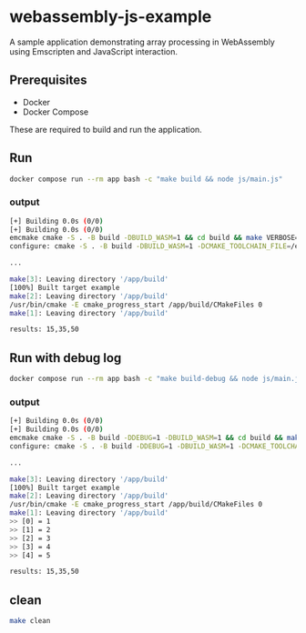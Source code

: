 # webassembly-js-example

A sample application demonstrating array processing in WebAssembly using Emscripten and JavaScript interaction.

## Prerequisites

- Docker
- Docker Compose

These are required to build and run the application.

## Run
```bash
docker compose run --rm app bash -c "make build && node js/main.js"
```

### output
```bash
[+] Building 0.0s (0/0)                                                                                             docker:desktop-linux
[+] Building 0.0s (0/0)                                                                                             docker:desktop-linux
emcmake cmake -S . -B build -DBUILD_WASM=1 && cd build && make VERBOSE=1
configure: cmake -S . -B build -DBUILD_WASM=1 -DCMAKE_TOOLCHAIN_FILE=/emsdk/upstream/emscripten/cmake/Modules/Platform/Emscripten.cmake -DCMAKE_CROSSCOMPILING_EMULATOR=/emsdk/node/16.20.0_64bit/bin/node

...

make[3]: Leaving directory '/app/build'
[100%] Built target example
make[2]: Leaving directory '/app/build'
/usr/bin/cmake -E cmake_progress_start /app/build/CMakeFiles 0
make[1]: Leaving directory '/app/build'

results: 15,35,50
```

## Run with debug log
```bash
docker compose run --rm app bash -c "make build-debug && node js/main.js"
```

### output
```bash
[+] Building 0.0s (0/0)                                                                                             docker:desktop-linux
[+] Building 0.0s (0/0)                                                                                             docker:desktop-linux
emcmake cmake -S . -B build -DDEBUG=1 -DBUILD_WASM=1 && cd build && make VERBOSE=1
configure: cmake -S . -B build -DDEBUG=1 -DBUILD_WASM=1 -DCMAKE_TOOLCHAIN_FILE=/emsdk/upstream/emscripten/cmake/Modules/Platform/Emscripten.cmake -DCMAKE_CROSSCOMPILING_EMULATOR=/emsdk/node/16.20.0_64bit/bin/node

...

make[3]: Leaving directory '/app/build'
[100%] Built target example
make[2]: Leaving directory '/app/build'
/usr/bin/cmake -E cmake_progress_start /app/build/CMakeFiles 0
make[1]: Leaving directory '/app/build'
>> [0] = 1
>> [1] = 2
>> [2] = 3
>> [3] = 4
>> [4] = 5

results: 15,35,50
```

## clean
```bash
make clean
```
